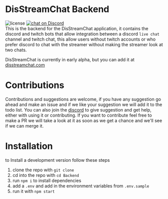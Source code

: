 # DisStreamChat Backend
![license](https://img.shields.io/github/license/DisStreamChat/Backend) <a href="https://api.disstreamchat.com/discord">
        <img src="https://img.shields.io/discord/711238743213998091?logo=discord"
            alt="chat on Discord"></a>  
This is the backend for the DisStreamChat application, it contains the discord and twitch bots that allow integration between a discord `live chat` channel and twitch chat, this allow users without twitch accounts or who prefer discord to chat with the streamer without making the streamer look at two chats.

DisStreamChat is currently in early alpha, but you can add it at [disstreamchat.com](https://www.disstreamchat.com/#/)

# Contributions

Contributions and suggestions are welcome, if you have any suggestion go ahead and make an issue and if we like your suggestion we will add it to the todo list. You can also join the [discord](https://discord.disstreamchat.com) to give suggestion and get help, either with using it or contributing. If you want to contribute feel free to make a PR we will take a look at it as soon as we get a chance and we'll see if we can merge it.

# Installation

to Install a development version follow these steps
1. clone the repo with `git clone`
2. cd into the repo with `cd Backend`
3. run `npm i` to install dependencies
4. add a `.env` and add in the environment variables from `.env.sample`
5. run it with `npm start`
